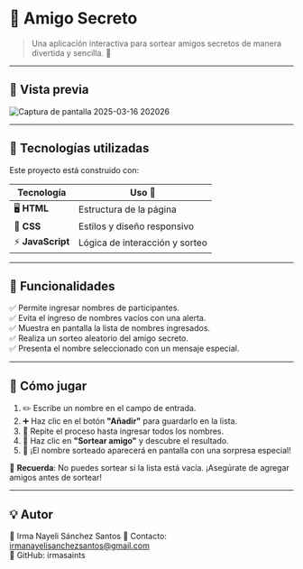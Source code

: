 # 👤 Amigo Secreto

> Una aplicación interactiva para sortear amigos secretos de manera divertida y sencilla. 🥳

---

## 🌟 Vista previa
![Captura de pantalla 2025-03-16 202026](https://github.com/user-attachments/assets/e06a832c-ad5b-43c3-8403-f7b4fb466544)

---

## 🚀 Tecnologías utilizadas
Este proyecto está construido con:

| Tecnología  | Uso 📌 |
|------------|--------------------------------|
| 🖥️ **HTML**   | Estructura de la página |
| 🎨 **CSS**    | Estilos y diseño responsivo |
| ⚡ **JavaScript** | Lógica de interacción y sorteo |

---

## 🎯 Funcionalidades
✅ Permite ingresar nombres de participantes.  
✅ Evita el ingreso de nombres vacíos con una alerta.  
✅ Muestra en pantalla la lista de nombres ingresados.  
✅ Realiza un sorteo aleatorio del amigo secreto.  
✅ Presenta el nombre seleccionado con un mensaje especial.  

---

## 🎲 Cómo jugar
1. ✏️ Escribe un nombre en el campo de entrada.  
2. ➕ Haz clic en el botón **"Añadir"** para guardarlo en la lista.  
3. 🔁 Repite el proceso hasta ingresar todos los nombres.  
4. 🎰 Haz clic en **"Sortear amigo"** y descubre el resultado.  
5. 🎉 ¡El nombre sorteado aparecerá en pantalla con una sorpresa especial!  

📌 **Recuerda**: No puedes sortear si la lista está vacía. ¡Asegúrate de agregar amigos antes de sortear!  

---

## 💡 Autor
👤 Irma Nayeli Sánchez Santos 
 📧 Contacto: irmanayelisanchezsantos@gmail.com  
🐙 GitHub: irmasaints  

